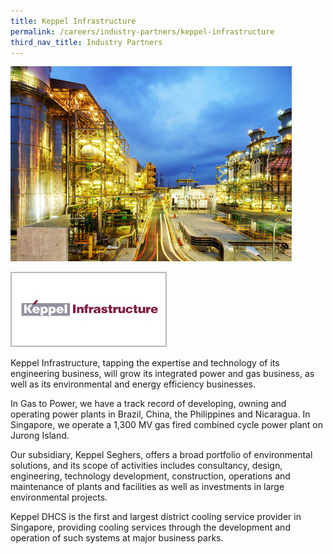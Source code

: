 ```yaml
---
title: Keppel Infrastructure
permalink: /careers/industry-partners/keppel-infrastructure
third_nav_title: Industry Partners
---
```

<img src="/images/careers/industry-partners/keppel_infrastructure_large.jpg" alt="Keppel Infrastructure" style="width: 450px; height: 312px;" /><br/>

<a href="http://www.kepinfra.com/"><img alt="Keppel Infrastructure" src="/images/common/partner-logos/keppel_infrastructure.jpg" style="width: 250px; height: 120px;"></a>

Keppel Infrastructure, tapping the expertise and technology of its engineering business, will grow its integrated power and gas business, as well as its environmental and energy efficiency businesses.

In Gas to Power, we have a track record of developing, owning and operating power plants in Brazil, China, the Philippines and Nicaragua. In Singapore, we operate a 1,300 MV gas fired combined cycle power plant on Jurong Island. 

Our subsidiary, Keppel Seghers, offers a broad portfolio of environmental solutions, and its scope of activities includes consultancy, design, engineering, technology development, construction, operations and maintenance of plants and facilities as well as investments in large environmental projects.

Keppel DHCS is the first and largest district cooling service provider in Singapore, providing cooling services through the development and operation of such systems at major business parks.
